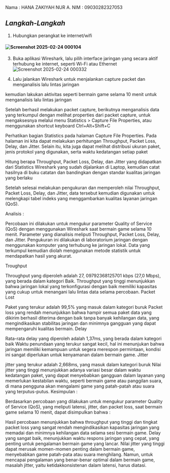 Nama  : HANA ZAKIYAH NUR A.
NIM   : 09030282327053

## *Langkah-Langkah*

1) Hubungkan perangkat ke internet/wifi
#### ![Screenshot 2025-02-24 000104](https://github.com/user-attachments/assets/2becf3b9-70ce-4a33-a07d-10d04fdf506a)

3) Buka aplikasi Wireshark, lalu pilih interface jaringan yang secara aktif terhubung ke internet, seperti Wi-Fi atau Ethernet
![Screenshot 2025-02-24 000332](https://github.com/user-attachments/assets/381987c5-d1ee-4216-8bd0-52927f7d23f4)

4) Lalu jalankan Wireshark untuk menjalankan capture packet dan menganalisis lalu lintas jaringan

kemudian lakukan aktivitas seperti bermain game selama 10 menit untuk menganalisis lalu lintas jaringan

Setelah berhasil melakukan packet capture, berikutnya menganalisis data yang terkumpul dengan melihat properties dari packet capture, untuk mengaksesnya melalui menu Statistics > Capture File Properties, atau menggunakan shortcut keyboard Ctrl+Alt+Shift+C

Perhatikan bagian Statistics pada halaman Capture File Properties. Pada halaman ini kita dapat melakukan perhitungan Throughput, Packet Loss, Delay, dan Jitter. Selain itu, kita juga dapat melihat distribusi ukuran paket, jenis protokol yang digunakan, serta waktu kedatangan setiap paket

Hitung berapa Throughput, Packet Loss, Delay, dan Jitter yang didapatkan dari Statistics Wireshark yang sudah dijalankan di Laptop, kemudian catat hasilnya di buku catatan dan bandingkan dengan standar kualitas jaringan yang berlaku

Setelah selesai melakukan pengukuran dan memperoleh nilai Throughput, Packet Loss, Delay, dan Jitter, data tersebut kemudian digunakan untuk melengkapi tabel indeks yang menggambarkan kualitas layanan jaringan (QoS).

Analisis :

Percobaan ini dilakukan untuk mengukur parameter Quality of Service (QoS) dengan menggunakan Wireshark saat bermain game selama 10 menit. Parameter yang dianalisis meliputi Throughput, Packet Loss, Delay, dan Jitter. Pengukuran ini dilakukan di laboratorium jaringan dengan menggunakan komputer yang terhubung ke jaringan lokal. Data yang terkumpul kemudian diolah menggunakan metode statistik untuk mendapatkan hasil yang akurat.

Troughput

Throughput yang diperoleh adalah 27, 09792368125701 kbps (27,0 Mbps), yang berada dalam kategori Baik.
Throughput yang tinggi menunjukkan bahwa jaringan lokal yang terkonfigurasi dengan baik memiliki kapasitas yang cukup untuk menangani lalu lintas data selama percobaan.
Packet Lost

Paket yang terukur adalah 99,5% yang masuk dalam kategori buruk
Packet loss yang rendah menunjukkan bahwa hampir semua paket data yang dikirim berhasil diterima dengan baik tanpa banyak kehilangan data, yang mengindikasikan stabilitas jaringan dan minimnya gangguan yang dapat mempengaruhi kualitas bermain.
Delay

Rata-rata delay yang diperoleh adalah 1,37ms, yang berada dalam kategori baik
Waktu penundaan yang terukur sangat kecil, hal ini menunjukan bahwa jaringan memiliki kemampuan untuk segera merespon permintaan, kondisi ini sangat diperlukan untuk kenyamanan dalam bermain game.
Jitter

jitter yang terukur adalah 2,668ms, yang masuk dalam kategori buruk
Nilai jitter yang tinggi menunjukkan adanya variasi besar dalam waktu kedatangan paket, yang dapat menyebabkan gangguan dalam layanan yang memerlukan kestabilan waktu, seperti bermain game atau panggilan suara, di mana pengguna akan mengalami game yang patah-patah atau suara yang terputus-putus.
Kesimpulan :

Berdasarkan percobaan yang dilakukan untuk mengukur parameter Quality of Service (QoS), yang meliputi latensi, jitter, dan packet loss, saat bermain game selama 10 menit, dapat disimpulkan bahwa :

Hasil percobaan menunjukkan bahwa throughput yang tinggi dan tingkat packet loss yang sangat rendah mengindikasikan kapasitas jaringan yang memadai dan minimnya kehilangan data selama sesi bermain game.
Delay yang sangat baik, menunjukkan waktu respons jaringan yang cepat, yang penting untuk pengalaman bermain game yang lancar.
Nilai jitter yang tinggi dapat merusak momen-momen penting dalam bermain game, menyebabkan game patah-pata atau suara menghilang. Namun, untuk mencapai pengalaman yang benar-benar optimal dalam bermain game, masalah jitter, yaitu ketidakkonsistenan dalam latensi, harus diatasi.

